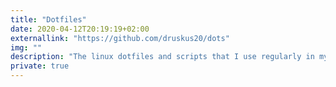 ```yaml
---
title: "Dotfiles"
date: 2020-04-12T20:19:19+02:00
externallink: "https://github.com/druskus20/dots" 
img: ""
description: "The linux dotfiles and scripts that I use regularly in my setup. Including bspwm, vim, eww..."
private: true
---
```

